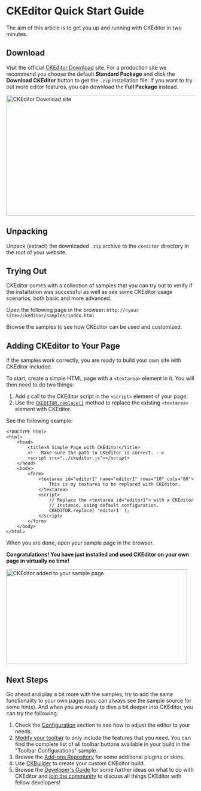 # CKEditor Quick Start Guide

The aim of this article is to get you up and running with CKEditor in two minutes.

## Download

Visit the official [CKEditor Download](http://ckeditor.com/download) site. For a production site we recommend you choose the default **Standard Package** and click the **Download CKEditor** button to get the `.zip` installation file. If you want to try out more editor features, you can download the **Full Package** instead.

<a href="http://ckeditor.com/download"><img src="guides/dev_installation/ckeditor_quick_start_download.png" alt="CKEditor Download site" width="696" height="321"></a>

## Unpacking

Unpack (extract) the downloaded `.zip` archive to the `ckeditor` directory in the root of your website.

## Trying Out

CKEditor comes with a collection of samples that you can try out to verify if the installation was successful as well as see some CKEditor usage scenarios, both basic and more advanced.

Open the following page in the browser:
`http://<your site>/ckeditor/samples/index.html`

Browse the samples to see how CKEditor can be used and customized.

## Adding CKEditor to Your Page

If the samples work correctly, you are ready to build your own site with CKEditor included.

To start, create a simple HTML page with a `<textarea>` element in it. You will then need to do two things:

1. Add a call to the CKEditor script in the `<script>` element of your page.
2. Use the [`CKEDITOR.replace()`](#!/api/CKEDITOR-method-replace) method to  replace the existing `<textarea>` element with CKEditor.

See the following example:

	<!DOCTYPE html>
	<html>
		<head>
			<title>A Simple Page with CKEditor</title>
			<!-- Make sure the path to CKEditor is correct. -->
			<script src="../ckeditor.js"></script>
		</head>
		<body>
			<form>
				<textarea id="editor1" name="editor1" rows="10" cols="80">
					This is my textarea to be replaced with CKEditor.
				</textarea>
				<script>
					// Replace the <textarea id="editor1"> with a CKEditor
					// instance, using default configuration.
					CKEDITOR.replace( 'editor1' );
				</script>
			</form>
		</body>
	</html>

When you are done, open your sample page in the browser.

**Congratulations! You have just installed and used CKEditor on your own page in virtually no time!**

<img src="guides/dev_installation/ckeditor_on_page.png" alt="CKEditor added to your sample page" width="483" height="252">

## Next Steps

Go ahead and play a bit more with the samples; try to add the same functionality to your own pages (you can always see the sample source for some hints). And when you are ready to dive a bit deeper into CKEditor, you can try the following:

1. Check the [Configuration](#!/guide/dev_configuration) section to see how to adjust the editor to your needs.
2. [Modify your toolbar](#!/guide/dev_toolbar) to only include the features that you need. You can find the complete list of all toolbar buttons available in your build in the "Toolbar Configurations" sample.
3. Browse the [Add-ons Repository](http://ckeditor.com/addons/plugins/all) for some additional plugins or skins.
4. Use [CKBuilder](http://ckeditor.com/builder) to create your custom CKEditor build.
5. Browse the [Developer's Guide](#!/guide) for some further ideas on what to do with CKEditor and [join the community](http://ckeditor.com/forums) to discuss all things CKEditor with fellow developers!